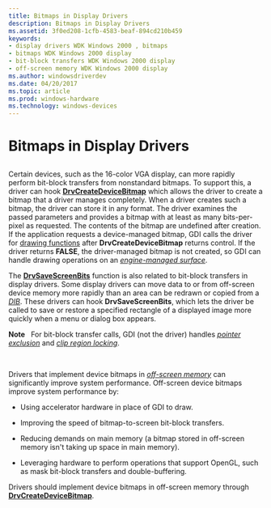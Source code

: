 ```yaml
---
title: Bitmaps in Display Drivers
description: Bitmaps in Display Drivers
ms.assetid: 3f0ed208-1cfb-4583-beaf-894cd210b459
keywords:
- display drivers WDK Windows 2000 , bitmaps
- bitmaps WDK Windows 2000 display
- bit-block transfers WDK Windows 2000 display
- off-screen memory WDK Windows 2000 display
ms.author: windowsdriverdev
ms.date: 04/20/2017
ms.topic: article
ms.prod: windows-hardware
ms.technology: windows-devices
---
```


# Bitmaps in Display Drivers


## <span id="ddk_bitmaps_in_display_drivers_gg"></span><span id="DDK_BITMAPS_IN_DISPLAY_DRIVERS_GG"></span>


Certain devices, such as the 16-color VGA display, can more rapidly perform bit-block transfers from nonstandard bitmaps. To support this, a driver can hook [**DrvCreateDeviceBitmap**](https://msdn.microsoft.com/library/windows/hardware/ff556185) which allows the driver to create a bitmap that a driver manages completely. When a driver creates such a bitmap, the driver can store it in any format. The driver examines the passed parameters and provides a bitmap with at least as many bits-per-pixel as requested. The contents of the bitmap are undefined after creation. If the application requests a device-managed bitmap, GDI calls the driver for [drawing functions](optional-display-driver-functions.md) after **DrvCreateDeviceBitmap** returns control. If the driver returns **FALSE**, the driver-managed bitmap is not created, so GDI can handle drawing operations on an [*engine-managed surface*](https://msdn.microsoft.com/library/windows/hardware/ff556279#wdkgloss-engine-managed-surface).

The [**DrvSaveScreenBits**](https://msdn.microsoft.com/library/windows/hardware/ff556278) function is also related to bit-block transfers in display drivers. Some display drivers can move data to or from off-screen device memory more rapidly than an area can be redrawn or copied from a [*DIB*](https://msdn.microsoft.com/library/windows/hardware/ff556277#wdkgloss-device-independent-bitmap--dib-). These drivers can hook **DrvSaveScreenBits**, which lets the driver be called to save or restore a specified rectangle of a displayed image more quickly when a menu or dialog box appears.

**Note**   For bit-block transfer calls, GDI (not the driver) handles [*pointer exclusion*](https://msdn.microsoft.com/library/windows/hardware/ff556325#wdkgloss-pointer-exclusion) and [*clip region locking*](https://msdn.microsoft.com/library/windows/hardware/ff556274#wdkgloss-clip-region-locking).

 

Drivers that implement device bitmaps in [*off-screen memory*](https://msdn.microsoft.com/library/windows/hardware/ff556318#wdkgloss-off-screen-memory) can significantly improve system performance. Off-screen device bitmaps improve system performance by:

-   Using accelerator hardware in place of GDI to draw.

-   Improving the speed of bitmap-to-screen bit-block transfers.

-   Reducing demands on main memory (a bitmap stored in off-screen memory isn't taking up space in main memory).

-   Leveraging hardware to perform operations that support OpenGL, such as mask bit-block transfers and double-buffering.

Drivers should implement device bitmaps in off-screen memory through [**DrvCreateDeviceBitmap**](https://msdn.microsoft.com/library/windows/hardware/ff556185).

 

 





